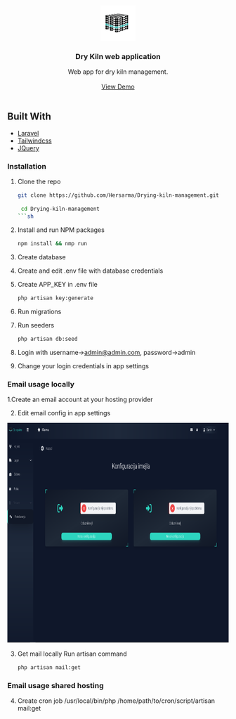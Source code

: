 <div id="top"></div>

<br />
<div align="center">
  <a href="https://github.com/github_username/repo_name">
    <img src="public/img/europalete-logo-black_teal.png" alt="Logo" width="80" height="80">
  </a>

<h3 align="center">Dry Kiln web application</h3>

  <p align="center">
    Web app for dry kiln management.
    <br />
    <br />
    <a href="https://hersarma.in.rs" target="_blank">View Demo</a>
    <br />
    <br />
  </p>
</div>

## Built With

* [Laravel](https://laravel.com)
* [Tailwindcss](https://tailwindcss.com)
* [JQuery](https://jquery.com)

### Installation

1. Clone the repo
   ```sh
   git clone https://github.com/Hersarma/Drying-kiln-management.git
   ```
   ```sh
    cd Drying-kiln-management
   ```sh
2. Install and run NPM packages
   ```sh
   npm install && nmp run
   ```
3. Create database

4. Create and edit .env file with database credentials

5. Create APP_KEY in .env file
    ```sh
   php artisan key:generate
   ```
6. Run migrations

7. Run seeders
   ```sh
   php artisan db:seed
   ```
8. Login with username->admin@admin.com, password->admin

9. Change your login credentials in app settings

### Email usage locally

1.Create an email account at your hosting provider

2. Edit email config in app settings

<div align="left">
  <img src="public/img/github_img/email_settings.png" alt="Logo" width="750" height="500">
</div>

3. Get mail locally
 Run artisan command
   ```sh
   php artisan mail:get
   ```
### Email usage shared hosting
4. Create cron job
/usr/local/bin/php /home/path/to/cron/script/artisan mail:get
